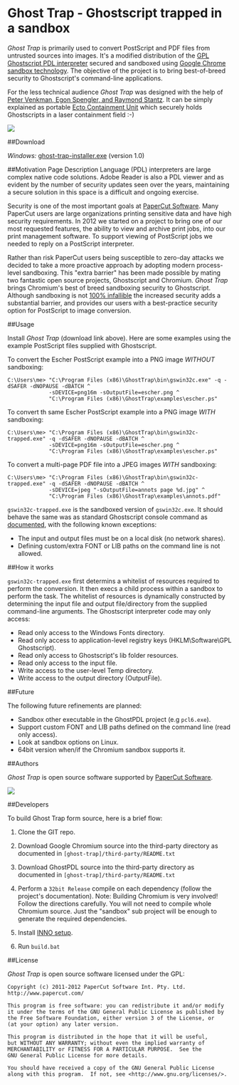 Ghost Trap - Ghostscript trapped in a sandbox
======

*Ghost Trap* is primarily used to convert PostScript and PDF files from untrusted sources into images.
It's a modified distribution of the [GPL Ghostscript PDL interpreter](http://www.ghostscript.com/) secured and 
sandboxed using [Google Chrome sandbox technology](http://dev.chromium.org/developers/design-documents/sandbox).  The 
objective of the project is to bring best-of-breed security to Ghostscript's command-line applications.  

For the less technical audience  *Ghost Trap* was designed with the help of 
[Peter Venkman, Egon Spengler, and Raymond Stantz](http://en.wikipedia.org/wiki/Ghostbusters). 
It can be simply explained as portable [Ecto Containment Unit](http://www.gbfans.com/equipment/ghost-trap/) which
securely holds Ghostscripts in a laser containment field :-)

<a href="http://www.gbfans.com/equipment/ghost-trap/" 
    title="Ghostbusters Fan -  love the '80's! (used as a parody) -">
    <img src="https://github.com/codedance/GhostTrap/raw/master/images/ghostbusters-ghost-trap-sized.jpg">
</a>


##Download

*Windows:* [ghost-trap-installer.exe](http://www.papercut.com/anonftp/pub/open-source/ghost-trap/ghost-trap-installer-1.0.9.06.exe)  (version 1.0)

##Motivation
Page Description Language (PDL) interpreters are large complex native code solutions. Adobe Reader is also a PDL viewer and as evident
by the number of security updates seen over the years, maintaining a secure solution in this space is a
difficult and ongoing exercise.  

Security is one of the most important goals at [PaperCut Software](http://www.papercut.com/).  Many
PaperCut users are large organizations printing sensitive data and have high security requirements.
In 2012 we started on a project to bring one of our most requested features, the ability to view and 
archive print jobs, into our print management software. To support viewing of PostScript jobs we 
needed to reply on a PostScript interpreter.

Rather than risk PaperCut users being susceptible to zero-day attacks we decided to take a more 
proactive approach by adopting modern process-level sandboxing.  This "extra barrier"
has been made possible by mating two fantastic open source projects, Ghostscript and Chromium. 
*Ghost Trap* brings Chromium's best of breed sandboxing security to Ghostscript.  Although sandboxing 
is not [100% infallible](http://blog.chromium.org/2012/05/tale-of-two-pwnies-part-1.html) the increased security 
adds a substantial barrier, and provides our users with a best-practice security option for PostScript to image 
conversion.


##Usage

Install *Ghost Trap* (download link above).  Here are some examples using the example PostScript files
supplied with Ghostscript.

To convert the Escher PostScript example into a PNG image *WITHOUT* sandboxing:

    C:\Users\me> "C:\Program Files (x86)\GhostTrap\bin\gswin32c.exe" -q -dSAFER -dNOPAUSE -dBATCH ^
                 -sDEVICE=png16m -sOutputFile=escher.png ^
                 "C:\Program Files (x86)\GhostTrap\examples\escher.ps"


To convert th same Escher PostScript example into a PNG image *WITH* sandboxing:

    C:\Users\me> "C:\Program Files (x86)\GhostTrap\bin\gswin32c-trapped.exe" -q -dSAFER -dNOPAUSE -dBATCH ^
                 -sDEVICE=png16m -sOutputFile=escher.png ^
                 "C:\Program Files (x86)\GhostTrap\examples\escher.ps"

To convert a multi-page PDF file into a JPEG images *WITH* sandboxing:

    C:\Users\me> "C:\Program Files (x86)\GhostTrap\bin\gswin32c-trapped.exe" -q -dSAFER -dNOPAUSE -dBATCH ^
                 -sDEVICE=jpeg "-sOutputFile=annots page %d.jpg" ^
                 "C:\Program Files (x86)\GhostTrap\examples\annots.pdf"

```gswin32c-trapped.exe``` is the sandboxed version of ``gswin32c.exe``.  It should behave the same
was as standard Ghostscript console command as [documented](http://ghostscript.com/doc/9.06/Use.htm),
with the following known exceptions:

 * The input and output files must be on a local disk (no network shares).
 * Defining custom/extra FONT or LIB paths on the command line is not allowed.


##How it works

```gswin32c-trapped.exe``` first determins a whitelist of resources required to perform the conversion.  It then 
execs a child process within a sandbox to perform the task. The whitelist of resources is dynamically 
constructed by determining the input file and output file/directory from the supplied command-line arguments. 
The Ghostscript interpreter code may only access:

 * Read only access to the Windows Fonts directory.
 * Read only access to application-level registry keys (HKLM\Software\GPL Ghostscript).
 * Read only access to Ghostscript's lib folder resources.
 * Read only access to the input file.
 * Write access to the user-level Temp directory.
 * Write access to the output directory (OutputFile).
 

##Future

The following future refinements are planned:

 * Sandbox other executable in the GhostPDL project (e.g ```pcl6.exe```).
 * Support custom FONT and LIB paths defined on the command line (read only access).
 * Look at sandbox options on Linux.
 * 64bit version when/if the Chromium sandbox supports it.


##Authors

*Ghost Trap* is open source software supported by [PaperCut Software](http://www.papercut.com/).

<img src="http://www.papercut.com/images/logo_papercut.png">


##Developers

To build Ghost Trap form source, here is a brief flow:

 1. Clone the GIT repo.

 2. Download Google Chromium source into the third-party directory as documented in ```[ghost-trap]/third-party/README.txt```

 3. Download GhostPDL source into the third-party directory as documented in ```[ghost-trap]/third-party/README.txt```

 4. Perform a ```32bit Release``` compile on each dependency (follow the project's documentation). 
    Note: Building Chromium is very involved! Follow the directions carefully. You will not need to compile whole 
    Chromium source. Just the "sandbox" sub project will be enough to generate the required dependencies.

 5. Install [INNO setup](http://www.jrsoftware.org/isinfo.php).

 6. Run ```build.bat```


##License

*Ghost Trap* is open source software licensed under the GPL:

    Copyright (c) 2011-2012 PaperCut Software Int. Pty. Ltd. http://www.papercut.com/

    This program is free software: you can redistribute it and/or modify
    it under the terms of the GNU General Public License as published by
    the Free Software Foundation, either version 3 of the License, or
    (at your option) any later version.

    This program is distributed in the hope that it will be useful,
    but WITHOUT ANY WARRANTY; without even the implied warranty of
    MERCHANTABILITY or FITNESS FOR A PARTICULAR PURPOSE.  See the
    GNU General Public License for more details.

    You should have received a copy of the GNU General Public License
    along with this program.  If not, see <http://www.gnu.org/licenses/>.
    
